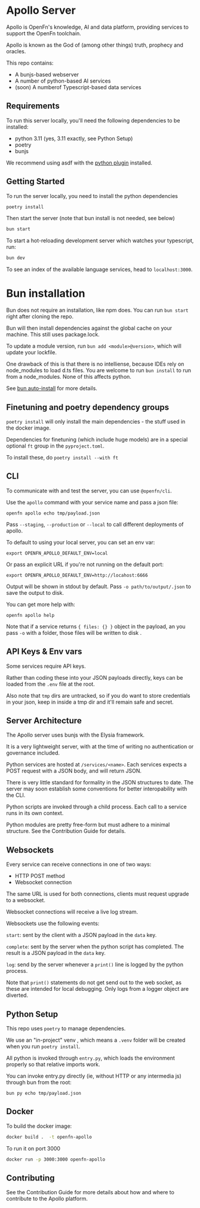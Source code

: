 # Apollo Server

Apollo is OpenFn's knowledge, AI and data platform, providing services to
support the OpenFn toolchain.

Apollo is known as the God of (among other things) truth, prophecy and oracles.

This repo contains:

- A bunjs-based webserver
- A number of python-based AI services
- (soon) A numberof Typescript-based data services

## Requirements

To run this server locally, you'll need the following dependencies to be
installed:

- python 3.11 (yes, 3.11 exactly, see Python Setup)
- poetry
- bunjs

We recommend using asdf with the
[python plugin](https://github.com/asdf-community/asdf-python) installed.

## Getting Started

To run the server locally, you need to install the python dependencies

```bash
poetry install
```

Then start the server (note that bun install is not needed, see below)

```bash
bun start
```

To start a hot-reloading development server which watches your typescript, run:

```bash
bun dev
```

To see an index of the available language services, head to `localhost:3000`.

# Bun installation

Bun does not require an installation, like npm does. You can run `bun start`
right after cloning the repo.

Bun will then install dependencies against the global cache on your machine.
This still uses package.lock.

To update a module version, run `bun add <module>@version>`, which will update
your lockfile.

One drawback of this is that there is no intelliense, because IDEs rely on
node_modules to load d.ts files. You are welcome to run `bun install` to run
from a node_modules. None of this affects python.

See [bun auto-install]() for more details.

## Finetuning and poetry dependency groups

`poetry install` will only install the main dependencies - the stuff used in the
docker image.

Dependencies for finetuning (which include huge models) are in a special
optional `ft` group in the `pyproject.toml`.

To install these, do `poetry install --with ft`

## CLI

To communicate with and test the server, you can use `@openfn/cli`.

Use the `apollo` command with your service name and pass a json file:

```
openfn apollo echo tmp/payload.json
```

Pass `--staging`, `--production` or `--local` to call different deployments of
apollo.

To default to using your local server, you can set an env var:

```
export OPENFN_APOLLO_DEFAULT_ENV=local
```

Or pass an explicit URL if you're not running on the default port:

```
export OPENFN_APOLLO_DEFAULT_ENV=http://locahost:6666
```

Output will be shown in stdout by default. Pass `-o path/to/output/.json` to
save the output to disk.

You can get more help with:

```
openfn apollo help
```

Note that if a service returns `{ files: {} }` object in the payload, an you
pass `-o` with a folder, those files will be written to disk .

## API Keys & Env vars

Some services require API keys.

Rather than coding these into your JSON payloads directly, keys can be loaded
from the `.env` file at the root.

Also note that `tmp` dirs are untracked, so if you do want to store credentials
in your json, keep in inside a tmp dir and it'll remain safe and secret.

## Server Architecture

The Apollo server uses bunjs with the Elysia framework.

It is a very lightweight server, with at the time of writing no authentication
or governance included.

Python services are hosted at `/services/<name>`. Each services expects a POST
request with a JSON body, and will return JSON.

There is very little standard for formality in the JSON structures to date. The
server may soon establish some conventions for better interopability with the
CLI.

Python scripts are invoked through a child process. Each call to a service runs
in its own context.

Python modules are pretty free-form but must adhere to a minimal structure. See
the Contribution Guide for details.

## Websockets

Every service can receive connections in one of two ways:

- HTTP POST method
- Websocket connection

The same URL is used for both connections, clients must request upgrade to a
websocket.

Websocket connections will receive a live log stream.

Websockets use the following events:

`start`: sent by the client with a JSON payload in the `data` key.

`complete`: sent by the server when the python script has completed. The result
is a JSON payload in the `data` key.

`log`: send by the server whenever a `print()` line is logged by the python
process.

Note that `print()` statements do not get send out to the web socket, as these
are intended for local debugging. Only logs from a logger object are diverted.

## Python Setup

This repo uses `poetry` to manage dependencies.

We use an "in-project" venv , which means a `.venv` folder will be created when
you run `poetry install`.

All python is invoked through `entry.py`, which loads the environment properly
so that relative imports work.

You can invoke entry.py directly (ie, without HTTP or any intermedia js) through
bun from the root:

```
bun py echo tmp/payload.json
```

## Docker

To build the docker image:

```bash
docker build .  -t openfn-apollo
```

To run it on port 3000

```bash
docker run -p 3000:3000 openfn-apollo
```

## Contributing

See the Contribution Guide for more details about how and where to contribute to
the Apollo platform.
